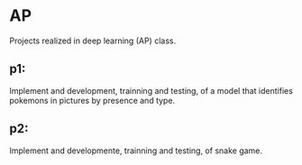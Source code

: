 # AP
Projects realized in deep learning (AP) class.

## p1:
Implement and development, trainning and testing, of a model that identifies pokemons in pictures by presence and type.

## p2:
Implement and developmente, trainning and testing, of snake game.
